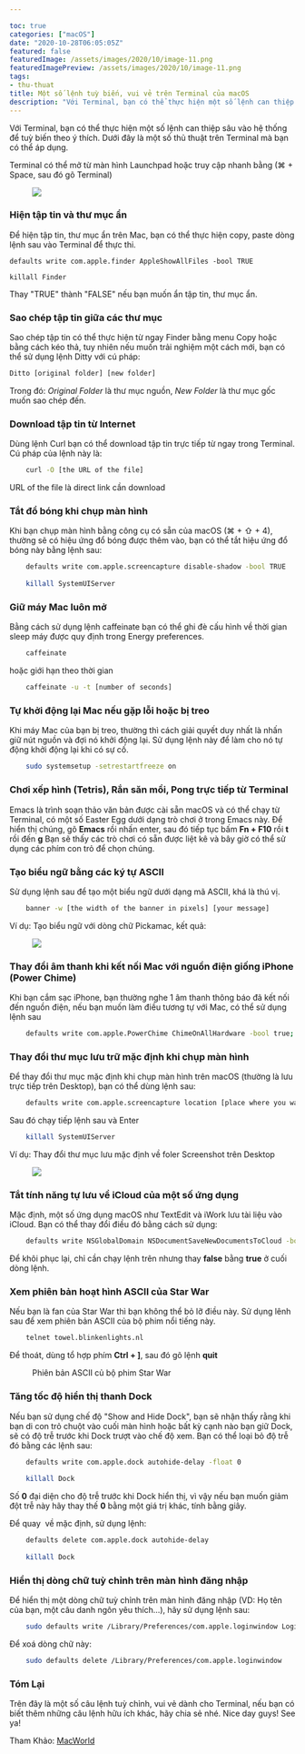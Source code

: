 ```yaml
---

toc: true
categories: ["macOS"]
date: "2020-10-28T06:05:05Z"
featured: false
featuredImage: /assets/images/2020/10/image-11.png
featuredImagePreview: /assets/images/2020/10/image-11.png
tags:
- thu-thuat
title: Một số lệnh tuỳ biến, vui vẻ trên Terminal của macOS
description: "Với Terminal, bạn có thể thực hiện một số lệnh can thiệp sâu vào hệ thống để tuỳ biến theo ý thích. Dưới đây là một số thủ thuật trên Terminal mà bạn có thể áp dụng."
---
```


Với Terminal, bạn có thể thực hiện một số lệnh can thiệp sâu vào hệ thống để tuỳ biến theo ý thích. Dưới đây là một số thủ thuật trên Terminal mà bạn có thể áp dụng.

Terminal có thể mở từ màn hình Launchpad hoặc truy cập nhanh bằng (⌘ + Space, sau đó gõ Terminal)

<figure class="kg-card kg-image-card"><img src="/assets/images/2020/10/image-11.png" class="kg-image"  sizes="(min-width: 720px) 720px"></figure>

### Hiện tập tin và thư mục ẩn

Để hiện tập tin, thư mục ẩn trên Mac, bạn có thể thực hiện copy, paste dòng lệnh sau vào Terminal để thực thi.

    defaults write com.apple.finder AppleShowAllFiles -bool TRUE
    
    killall Finder
    

Thay "TRUE" thành "FALSE" nếu bạn muốn ẩn tập tin, thư mục ẩn.

### Sao chép tập tin giữa các thư mục

Sao chép tập tin có thể thực hiện từ ngay Finder bằng menu Copy hoặc bằng cách kéo thả, tuy nhiên nếu muốn trải nghiệm một cách mới, bạn có thể sử dụng lệnh Ditty với cú pháp:

```bash
Ditto [original folder] [new folder]
```

Trong đó: _Original Folder_ là thư mục nguồn, _New Folder_ là thư mục gốc muốn sao chép đến.

### Download tập tin từ Internet

Dùng lệnh Curl bạn có thể download tập tin trực tiếp từ ngay trong Terminal. Cú pháp của lệnh này là:
```bash
    curl -O [the URL of the file]
```
URL of the file là direct link cần download

### Tắt đổ bóng khi chụp màn hình

Khi bạn chụp màn hình bằng công cụ có sẵn của macOS (⌘ + ⇧ + 4), thường sẽ có hiệu ứng đổ bóng được thêm vào, bạn có thể tắt hiệu ứng đổ bóng này bằng lệnh sau:
```bash
    defaults write com.apple.screencapture disable-shadow -bool TRUE
    
    killall SystemUIServer
```
### Giữ máy Mac luôn mở

Bằng cách sử dụng lệnh caffeinate bạn có thể ghi đè cấu hình về thời gian sleep máy được quy định trong Energy preferences.
```bash
    caffeinate
```
hoặc giới hạn theo thời gian
```bash
    caffeinate -u -t [number of seconds]
```
### Tự khởi động lại Mac nếu gặp lỗi hoặc bị treo

Khi máy Mac của bạn bị treo, thường thì cách giải quyết duy nhất là nhấn giữ nút nguồn và đợi nó khởi động lại. Sử dụng lệnh này để làm cho nó tự động khởi động lại khi có sự cố.
```bash
    sudo systemsetup -setrestartfreeze on
```
### Chơi xếp hình (Tetris), Rắn săn mồi, Pong trực tiếp từ Terminal

Emacs là trình soạn thảo văn bản được cài sẵn macOS và có thể chạy từ Terminal, có một số Easter Egg dưới dạng trò chơi ở trong Emacs này. Để hiển thị chúng, gõ **Emacs** rồi nhấn enter, sau đó tiếp tục bấm **Fn + F10** rồi **t** rồi đến **g** Bạn sẽ thấy các trò chơi có sẵn được liệt kê và bây giờ có thể sử dụng các phím con trỏ để chọn chúng.

### Tạo biểu ngữ bằng các ký tự ASCII

Sử dụng lệnh sau để tạo một biểu ngữ dưới dạng mã ASCII, khá là thú vị.
```bash
    banner -w [the width of the banner in pixels] [your message]
```
Ví dụ: Tạo biểu ngữ với dòng chữ Pickamac, kết quả:

<figure class="kg-card kg-image-card"><img src="/assets/images/2020/10/image-9.png" class="kg-image"  sizes="(min-width: 720px) 720px"></figure>

### Thay đổi âm thanh khi kết nối Mac với nguồn điện giống iPhone (Power Chime)

Khi bạn cắm sạc iPhone, bạn thường nghe 1 âm thanh thông báo đã kết nối đến nguồn điện, nếu bạn muốn làm điều tương tự với Mac, có thể sử dụng lệnh sau
```bash
    defaults write com.apple.PowerChime ChimeOnAllHardware -bool true; open /System/Library/CoreServices/PowerChime.app
```
### Thay đổi thư mục lưu trữ mặc định khi chụp màn hình

Để thay đổi thư mục mặc định khi chụp màn hình trên macOS (thường là lưu trực tiếp trên Desktop), bạn có thể dùng lệnh sau:
```bash
    defaults write com.apple.screencapture location [place where you want screen grabs saved]
```
Sau đó chạy tiếp lệnh sau và Enter
```bash
    killall SystemUIServer
```
Ví dụ: Thay đổi thư mục lưu mặc định về foler Screenshot trên Desktop

<figure class="kg-card kg-image-card"><img src="/assets/images/2020/10/image-10.png" class="kg-image"  sizes="(min-width: 720px) 720px"></figure>

### Tắt tính năng tự lưu về iCloud của một số ứng dụng

Mặc định, một số ứng dụng macOS như TextEdit và iWork lưu tài liệu vào iCloud. Bạn có thể thay đổi điều đó bằng cách sử dụng:
```bash
    defaults write NSGlobalDomain NSDocumentSaveNewDocumentsToCloud -bool false
```    

Để khôi phục lại, chỉ cần chạy lệnh trên nhưng thay **false** bằng **true** ở cuối dòng lệnh.

### Xem phiên bản hoạt hình ASCII của Star War

Nếu bạn là fan của Star War thì bạn không thể bỏ lỡ điều này. Sử dụng lênh sau để xem phiên bản ASCII của bộ phim nổi tiếng này.
```bash
    telnet towel.blinkenlights.nl
```
Để thoát, dùng tổ hợp phím **Ctrl + ]**, sau đó gõ lệnh **quit**

<figure class="kg-card kg-image-card kg-card-hascaption"><img src="/assets/images/2020/10/starwar-ascii.gif" class="kg-image" alt><figcaption class="text-center">Phiên bản ASCII củ bộ phim Star War</figcaption></figure>

### Tăng tốc độ hiển thị thanh Dock

Nếu bạn sử dụng chế độ "Show and Hide Dock", bạn sẽ nhận thấy rằng khi bạn di con trỏ chuột vào cuối màn hình hoặc bất kỳ cạnh nào bạn giữ Dock, sẽ có độ trễ trước khi Dock trượt vào chế độ xem. Bạn có thể loại bỏ độ trễ đó bằng các lệnh sau:
```bash
    defaults write com.apple.dock autohide-delay -float 0
    
    killall Dock
```
Số **0** đại diện cho độ trễ trước khi Dock hiển thị, vì vậy nếu bạn muốn giảm đột trễ này hãy thay thế **0** bằng một giá trị khác, tính bằng giây.

Để quay &nbsp;về mặc định, sử dụng lệnh:
```bash
    defaults delete com.apple.dock autohide-delay
    
    killall Dock
```
### Hiển thị dòng chữ tuỳ chỉnh trên màn hình đăng nhập

Để hiển thị một dòng chữ tuỳ chỉnh trên màn hình đăng nhập (VD: Họ tên của bạn, một câu danh ngôn yêu thích...), hãy sử dụng lệnh sau:
```bash
    sudo defaults write /Library/Preferences/com.apple.loginwindow LoginwindowText "Your message here"
```
Để xoá dòng chữ này:
```bash
    sudo defaults delete /Library/Preferences/com.apple.loginwindow
```
### Tóm Lại

Trên đây là một số câu lệnh tuỳ chỉnh, vui vẻ dành cho Terminal, nếu bạn có biết thêm những câu lệnh hữu ích khác, hãy chia sẻ nhé. Nice day guys! See ya!

Tham Khảo: [MacWorld](https://www.macworld.co.uk/how-to/mac-terminal-projects-tutorial-3613813/)

